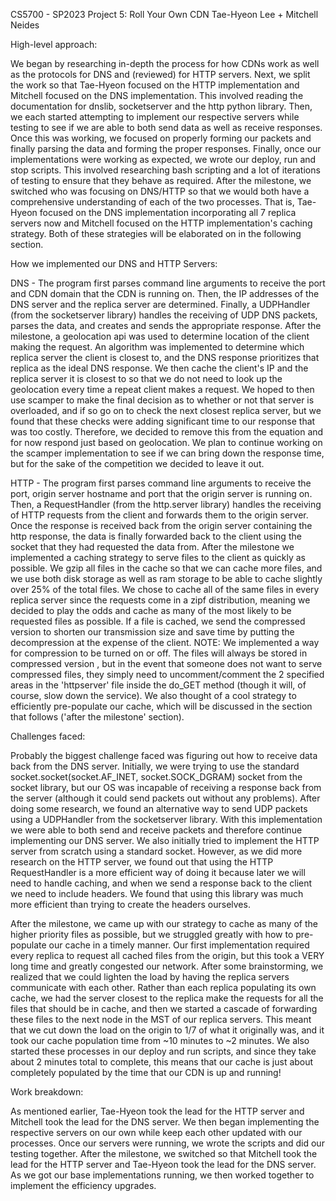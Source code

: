 CS5700 - SP2023
Project 5: Roll Your Own CDN
Tae-Hyeon Lee + Mitchell Neides


High-level approach:

We began by researching in-depth the process for how CDNs work as well as the protocols for DNS and (reviewed) for HTTP 
servers. Next, we split the work so that Tae-Hyeon focused on the HTTP implementation and Mitchell focused on the DNS 
implementation. This involved reading the documentation for dnslib, socketserver and the http python library. Then, we 
each started attempting to implement our respective servers while testing to see if we are able to both send data as 
well as receive responses. Once this was working, we focused on properly forming our packets and finally parsing the 
data and forming the proper responses. Finally, once our implementations were working as expected, we wrote our deploy, 
run and stop scripts. This involved researching bash scripting and a lot of iterations of testing to ensure that they 
behave as required.
After the milestone, we switched who was focusing on DNS/HTTP so that we would both have a comprehensive understanding 
of each of the two processes. That is, Tae-Hyeon focused on the DNS implementation incorporating all 7 replica servers 
now and Mitchell focused on the HTTP implementation's caching strategy. Both of these strategies will be elaborated on 
in the following section.


How we implemented our DNS and HTTP Servers:

DNS - The program first parses command line arguments to receive the port and CDN domain that the CDN is running on. 
Then, the IP addresses of the DNS server and the replica server are determined. Finally, a UDPHandler (from the 
socketserver library) handles the receiving of UDP DNS packets, parses the data, and creates and sends the appropriate 
response.
After the milestone, a geolocation api was used to determine location of the client making the request. An algorithm 
was implemented to determine which replica server the client is closest to, and the DNS response prioritizes that 
replica as the ideal DNS response. We then cache the client's IP and the replica server it is closest to so that we 
do not need to look up the geolocation every time a repeat client makes a request.
We hoped to then use scamper to make the final decision as to whether or not that server is overloaded, and if so go on 
to check the next closest replica server, but we found that these checks were adding significant time to our 
response that was too costly. Therefore, we decided to remove this from the equation and 
for now respond just based on geolocation. We plan to continue working on the scamper implementation to see if we can 
bring down the response time, but for the sake of the competition we decided to leave it out.

HTTP - The program first parses command line arguments to receive the port, origin server hostname and port that the 
origin server is running on. Then, a RequestHandler (from the http.server library) handles the receiving of HTTP 
requests from the client and forwards them to the origin server. Once the response is received back from the origin 
server containing the http response, the data is finally forwarded back to the client using the socket that they had 
requested the data from.
After the milestone we implemented a caching strategy to serve files to the client as quickly as possible. We gzip all 
files in the cache so that we can cache more files, and we use both disk storage as well as ram storage to be able to 
cache slightly over 25% of the total files. We chose to cache all of the same files in every replica server since the 
requests come in a zipf distribution, meaning we decided to play the odds and cache as many of the most likely to be 
requested files as possible. If a file is cached, we send the compressed version to shorten our transmission size and 
save time by putting the decompression at the expense of the client.
NOTE: We implemented a way for compression to be turned on or off. The files will always be stored in compressed version
, but in the event that someone does not want to serve compressed files, they simply need to uncomment/comment the 2 
specified areas in the 'httpserver' file inside the do_GET method (though it will, of course, slow down the service).
We also thought of a cool strategy to efficiently pre-populate our cache, which will be discussed in the section that 
follows ('after the milestone' section).


Challenges faced:

Probably the biggest challenge faced was figuring out how to receive data back from the DNS server. Initially, we were 
trying to use the standard socket.socket(socket.AF_INET, socket.SOCK_DGRAM) socket from the socket library, but our OS 
was incapable of receiving a response back from the server (although it could send packets out without any problems). 
After doing some research, we found an alternative way to send UDP packets using a UDPHandler from the socketserver 
library. With this implementation we were able to both send and receive packets and therefore continue implementing our 
DNS server.
We also initially tried to implement the HTTP server from scratch using a standard socket. However, as we did more 
research on the HTTP server, we found out that using the HTTP RequestHandler is a more efficient way of doing it 
because later we will need to handle caching, and when we send a response back to the client we need to include headers.
 We found that using this library was much more efficient than trying to create the headers ourselves.

After the milestone, we came up with our strategy to cache as many of the higher priority files as possible, but we 
struggled greatly with how to pre-populate our cache in a timely manner. Our first implementation required every replica
 to request all cached files from the origin, but this took a VERY long time and greatly congested our network. After 
some brainstorming, we realized that we could lighten the load by having the replica servers communicate with each 
other. Rather than each replica populating its own cache, we had the server closest to the replica make the requests 
for all the files that should be in cache, and then we started a cascade of forwarding these files to the next node 
in the MST of our replica servers. This meant that we cut down the load on the origin to 1/7 of what it originally was, 
and it took our cache population time from ~10 minutes to ~2 minutes. We also started these processes in our deploy and 
run scripts, and since they take about 2 minutes total to complete, this means that our cache is just about completely 
populated by the time that our CDN is up and running!


Work breakdown:

As mentioned earlier, Tae-Hyeon took the lead for the HTTP server and Mitchell took the lead for the DNS server. 
We then began implementing the respective servers on our own while keep each other updated with our processes. Once our 
servers were running, we wrote the scripts and did our testing together.
After the milestone, we switched so that Mitchell took the lead for the HTTP server and Tae-Hyeon took the lead for the 
DNS server. As we got our base implementations running, we then worked together to implement the efficiency upgrades.
